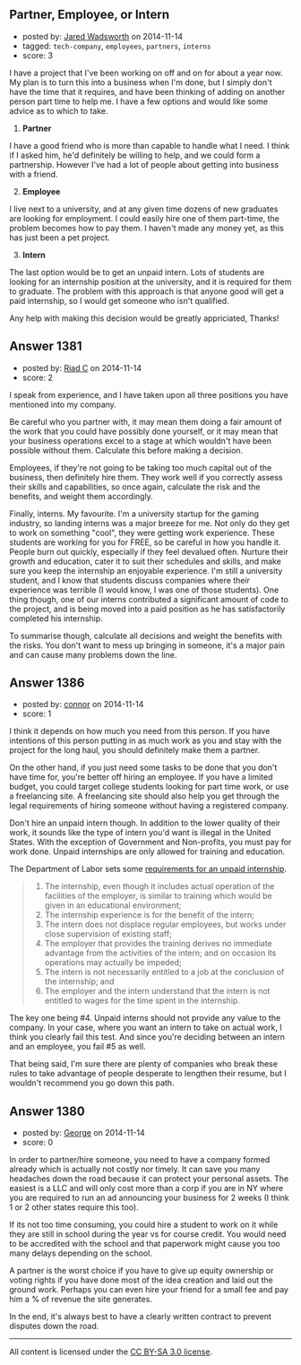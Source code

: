 ## Partner, Employee, or Intern

- posted by: [Jared Wadsworth](https://stackexchange.com/users/5056044/jared-wadsworth) on 2014-11-14
- tagged: `tech-company`, `employees`, `partners`, `interns`
- score: 3

I have a project that I've been working on off and on for about a year now. My plan is to turn this into a business when I'm done, but I simply don't have the time that it requires, and have been thinking of adding on another person part time to help me. I have a few options and would like some advice as to which to take.

 1. **Partner**

I have a good friend who is more than capable to handle what I need. I think if I asked him, he'd definitely be willing to help, and we could form a partnership. However I've had a lot of people about getting into business with a friend. 

 2. **Employee**

I live next to a university, and at any given time dozens of new graduates are looking for employment. I could easily hire one of them part-time, the problem becomes how to pay them. I haven't made any money yet, as this has just been a pet project.

 3. **Intern**

The last option would be to get an unpaid intern. Lots of students are looking for an internship position at the university, and it is required for them to graduate. The problem with this approach is that anyone good will get a paid internship, so I would get someone who isn't qualified.

Any help with making this decision would be greatly appriciated, Thanks!


## Answer 1381

- posted by: [Riad C](https://stackexchange.com/users/5235555/riad-c) on 2014-11-14
- score: 2

I speak from experience, and I have taken upon all three positions you have mentioned into my company.

Be careful who you partner with, it may mean them doing a fair amount of the work that you could have possibly done yourself, or it may mean that your business operations excel to a stage at which wouldn't have been possible without them. Calculate this before making a decision.

Employees, if they're not going to be taking too much capital out of the business, then definitely hire them. They work well if you correctly assess their skills and capabilities, so once again, calculate the risk and the benefits, and weight them accordingly.

Finally, interns. My favourite. I'm a university startup for the gaming industry, so landing interns was a major breeze for me. Not only do they get to work on something "cool", they were getting work experience. These students are working for you for FREE, so be careful in how you handle it. People burn out quickly, especially if they feel devalued often. Nurture their growth and education, cater it to suit their schedules and skills, and make sure you keep the internship an enjoyable experience. I'm still a university student, and I know that students discuss companies where their experience was terrible (I would know, I was one of those students). One thing though, one of our interns contributed a significant amount of code to the project, and is being moved into a paid position as he has satisfactorily completed his internship.

To summarise though, calculate all decisions and weight the benefits with the risks. You don't want to mess up bringing in someone, it's a major pain and can cause many problems down the line.


## Answer 1386

- posted by: [connor](https://stackexchange.com/users/392995/connor) on 2014-11-14
- score: 1

<p>I think it depends on how much you need from this person. If you have intentions of this person putting in as much work as you and stay with the project for the long haul, you should definitely make them a partner.</p>

<p>On the other hand, if you just need some tasks to be done that you don't have time for, you're better off hiring an employee. If you have a limited budget, you could target college students looking for part time work, or use a freelancing site. A freelancing site should also help you get through the legal requirements of hiring someone without having a registered company.</p>

<p>Don't hire an unpaid intern though. In addition to the lower quality of their work, it sounds like the type of intern you'd want is illegal in the United States. With the exception of Government and Non-profits, you must pay for work done. Unpaid internships are only allowed for training and education.</p>

<p>The Department of Labor sets some <a href="http://www.dol.gov/whd/regs/compliance/whdfs71.pdf" rel="nofollow">requirements for an unpaid internship</a>.</p>

<blockquote>
  <ol>
  <li>The internship, even though it includes actual operation of the facilities of the employer, is similar to training which would be
  given in an educational environment;</li>
  <li>The internship experience is for the benefit of the intern;</li>
  <li>The intern does not displace regular employees, but works under close supervision of existing staff;</li>
  <li>The employer that provides the training derives no immediate advantage from the activities of the intern; and on occasion its
  operations may actually be impeded;</li>
  <li>The intern is not necessarily entitled to a job at the conclusion of the internship; and</li>
  <li>The employer and the intern understand that the intern is not entitled to wages for the time spent in the internship.</li>
  </ol>
</blockquote>

<p>The key one being #4. Unpaid interns should not provide any value to the company. In your case, where you want an intern to take on actual work, I think you clearly fail this test. And since you're deciding between an intern and an employee, you fail #5 as well.</p>

<p>That being said, I'm sure there are plenty of companies who break these rules to take advantage of people desperate to lengthen their resume, but I wouldn't recommend you go down this path.</p>



## Answer 1380

- posted by: [George](https://stackexchange.com/users/3516499/george) on 2014-11-14
- score: 0

In order to partner/hire someone, you need to have a company formed already which is actually not costly nor timely.  It can save you many headaches down the road because it can  protect your personal assets.  The easiest is a LLC and will only cost more than a corp if you are in NY where you are required to run an ad announcing your business for 2 weeks (I think 1 or 2 other states require this too).

If its not too time consuming, you could hire a student to work on it while they are still in school during the year vs for course credit.  You would need to be accredited with the school and that paperwork might cause you too many delays depending on the school.

A partner is the worst choice if you have to give up equity ownership or voting rights if you have done most of the idea creation and laid out the ground work.  Perhaps you can even hire your friend for a small fee and pay him a % of revenue the site generates.

In the end, it's always best to have a clearly written contract to prevent disputes down the road.



---

All content is licensed under the [CC BY-SA 3.0 license](https://creativecommons.org/licenses/by-sa/3.0/).
